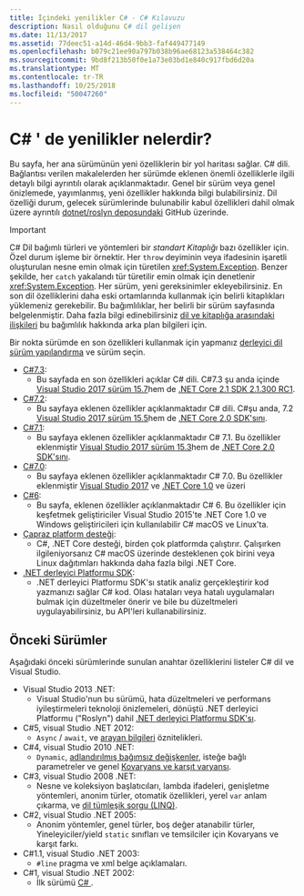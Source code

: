 ```yaml
---
title: İçindeki yenilikler C# - C# Kılavuzu
description: Nasıl olduğunu C# dil gelişen
ms.date: 11/13/2017
ms.assetid: 77deec51-a14d-46d4-9bb3-faf449477149
ms.openlocfilehash: b079c21ee90a797b038b96ae68123a538464c382
ms.sourcegitcommit: 9bd8f213b50f0e1a73e03bd1e840c917fbd6d20a
ms.translationtype: MT
ms.contentlocale: tr-TR
ms.lasthandoff: 10/25/2018
ms.locfileid: "50047260"
---
```

# <a name="whats-new-in-c"></a>C# ' de yenilikler nelerdir? #

Bu sayfa, her ana sürümünün yeni özelliklerin bir yol haritası sağlar. C# dili. Bağlantısı verilen makalelerden her sürümde eklenen önemli özelliklerle ilgili detaylı bilgi ayrıntılı olarak açıklanmaktadır. Genel bir sürüm veya genel önizlemede, yayımlanmış, yeni özellikler hakkında bilgi bulabilirsiniz. Dil özelliği durum, gelecek sürümlerinde bulunabilir kabul özellikleri dahil olmak üzere ayrıntılı [dotnet/roslyn deposundaki](https://github.com/dotnet/roslyn/blob/master/docs/Language%20Feature%20Status.md) GitHub üzerinde.

> [!IMPORTANT]
> C# Dil bağımlı türleri ve yöntemleri bir *standart Kitaplığı* bazı özellikler için. Özel durum işleme bir örnektir. Her `throw` deyiminin veya ifadesinin işaretli oluşturulan nesne emin olmak için türetilen <xref:System.Exception>. Benzer şekilde, her `catch` yakalandı tür türetilir emin olmak için denetlenir <xref:System.Exception>. Her sürüm, yeni gereksinimler ekleyebilirsiniz. En son dil özelliklerini daha eski ortamlarında kullanmak için belirli kitaplıkları yüklemeniz gerekebilir. Bu bağımlılıklar, her belirli bir sürüm sayfasında belgelenmiştir. Daha fazla bilgi edinebilirsiniz [dil ve kitaplığa arasındaki ilişkileri](relationships-between-language-and-library.md) bu bağımlılık hakkında arka plan bilgileri için. 

Bir nokta sürümde en son özellikleri kullanmak için yapmanız [derleyici dil sürüm yapılandırma](../language-reference/configure-language-version.md) ve sürüm seçin.

* [C#7.3](csharp-7-3.md):
  - Bu sayfada en son özellikleri açıklar C# dili. C#7.3 şu anda içinde [Visual Studio 2017 sürüm 15.7](https://visualstudio.microsoft.com/vs/whatsnew/)hem de [.NET Core 2.1 SDK 2.1.300 RC1](../../core/whats-new/index.md).
* [C#7.2](csharp-7-2.md):
  - Bu sayfaya eklenen özellikler açıklanmaktadır C# dili. C#şu anda, 7.2 [Visual Studio 2017 sürüm 15.5](https://visualstudio.microsoft.com/vs/whatsnew/)hem de [.NET Core 2.0 SDK'sını](../../core/whats-new/index.md).
* [C#7.1](csharp-7-1.md):
  - Bu sayfaya eklenen özellikler açıklanmaktadır C# 7.1. Bu özellikler eklenmiştir [Visual Studio 2017 sürüm 15.3](https://visualstudio.microsoft.com/vs/whatsnew/)hem de [.NET Core 2.0 SDK'sını](../../core/whats-new/index.md).
* [C#7.0](csharp-7.md):
  - Bu sayfaya eklenen özellikler açıklanmaktadır C# 7.0. Bu özellikler eklenmiştir [Visual Studio 2017](https://visualstudio.microsoft.com/vs/whatsnew/) ve [.NET Core 1.0](../../core/whats-new/index.md) ve üzeri
* [C#6](csharp-6.md):
  - Bu sayfa, eklenen özellikler açıklanmaktadır C# 6. Bu özellikler için keşfetmek geliştiriciler Visual Studio 2015'te .NET Core 1.0 ve Windows geliştiricileri için kullanılabilir C# macOS ve Linux'ta.
* [Çapraz platform desteği](../../core/index.md):
  - C#, .NET Core desteği, birden çok platformda çalıştırır. Çalışırken ilgileniyorsanız C# macOS üzerinde desteklenen çok birini veya Linux dağıtımları hakkında daha fazla bilgi .NET Core.
* [.NET derleyici Platformu SDK](../roslyn-sdk/index.md):
  - .NET derleyici Platformu SDK'sı statik analiz gerçekleştirir kod yazmanızı sağlar C# kod. Olası hataları veya hatalı uygulamaları bulmak için düzeltmeler önerir ve bile bu düzeltmeleri uygulayabilirsiniz, bu API'leri kullanabilirsiniz.

## <a name="previous-versions"></a>Önceki Sürümler

Aşağıdaki önceki sürümlerinde sunulan anahtar özelliklerini listeler C# dil ve Visual Studio.

* Visual Studio 2013 .NET:
  - Visual Studio'nun bu sürümü, hata düzeltmeleri ve performans iyileştirmeleri teknoloji önizlemeleri, dönüştü .NET derleyici Platformu ("Roslyn") dahil [.NET derleyici Platformu SDK'sı](../roslyn-sdk/index.md).
* C#5, visual Studio .NET 2012:
  - `Async` / `await`, ve [arayan bilgileri](../programming-guide/concepts/caller-information.md) öznitelikleri.
* C#4, visual Studio 2010 .NET:
  - `Dynamic`, [adlandırılmış bağımsız değişkenler](../programming-guide/classes-and-structs/named-and-optional-arguments.md), isteğe bağlı parametreler ve genel [Kovaryans ve karşıt varyansı](../programming-guide/concepts/covariance-contravariance/index.md).
* C#3, visual Studio 2008 .NET:
  - Nesne ve koleksiyon başlatıcıları, lambda ifadeleri, genişletme yöntemleri, anonim türler, otomatik özellikleri, yerel `var` anlam çıkarma, ve [dil tümleşik sorgu (LINQ)](../programming-guide/concepts/linq/index.md).
* C#2, visual Studio .NET 2005:
  - Anonim yöntemler, genel türler, boş değer atanabilir türler, Yineleyiciler/yield `static` sınıfları ve temsilciler için Kovaryans ve karşıt farkı.
* C#1.1, visual Studio .NET 2003:
  - `#line` pragma ve xml belge açıklamaları.
* C#1, visual Studio .NET 2002:
  - İlk sürümü [ C# ](../csharp.md).
